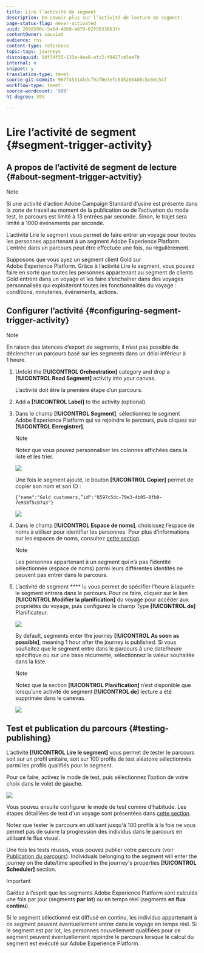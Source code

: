 ```yaml
---
title: Lire l’activité de segment
description: En savoir plus sur l’activité de lecture de segment.
page-status-flag: never-activated
uuid: 269d590c-5a6d-40b9-a879-02f5033863fc
contentOwner: sauviat
audience: rns
content-type: reference
topic-tags: journeys
discoiquuid: 5df34f55-135a-4ea8-afc2-f9427ce5ae7b
internal: n
snippet: y
translation-type: tm+mt
source-git-commit: 967f453145dcf9af0e3efc5d52854d0c5c68c54f
workflow-type: tm+mt
source-wordcount: '589'
ht-degree: 39%

---
```



# Lire l’activité de segment {#segment-trigger-activity}

## A propos de l’activité de segment de lecture {#about-segment-trigger-actvitiy}

>[!NOTE]
>
>Si une activité d’action Adobe Campaign Standard d’usine est présente dans la zone de travail au moment de la publication ou de l’activation du mode test, le parcours est limité à 13 entrées par seconde. Sinon, le trajet sera limité à 1000 événements par seconde.

L’activité Lire le segment vous permet de faire entrer un voyage pour toutes les personnes appartenant à un segment Adobe Experience Platform. L’entrée dans un parcours peut être effectuée une fois, ou régulièrement.

Supposons que vous ayez un segment client Gold sur Adobe Experience Platform. Grâce à l’activité Lire le segment, vous pouvez faire en sorte que toutes les personnes appartenant au segment de clients Gold entrent dans un voyage et les faire s’enchaîner dans des voyages personnalisés qui exploiteront toutes les fonctionnalités du voyage : conditions, minuteries, événements, actions.

## Configurer l’activité {#configuring-segment-trigger-activity}

>[!NOTE]
>
>En raison des latences d’export de segments, il n’est pas possible de déclencher un parcours basé sur les segments dans un délai inférieur à 1 heure.

1. Unfold the **[!UICONTROL Orchestration]** category and drop a **[!UICONTROL Read Segment]** activity into your canvas.

   L’activité doit être la première étape d’un parcours.

1. Add a **[!UICONTROL Label]** to the activity (optional).

1. Dans le champ **[!UICONTROL Segment]**, sélectionnez le segment Adobe Experience Platform qui va rejoindre le parcours, puis cliquez sur **[!UICONTROL Enregistrer]**.

   >[!NOTE]
   >
   >Notez que vous pouvez personnaliser les colonnes affichées dans la liste et les trier.

   ![](../assets/segment-trigger-segment-selection.png)

   Une fois le segment ajouté, le bouton **[!UICONTROL Copier]** permet de copier son nom et son ID :

   `{"name":"Gold customers,”id":"8597c5dc-70e3-4b05-8fb9-7e938f5c07a3"}`

   ![](../assets/segment-trigger-copy.png)

1. Dans le champ **[!UICONTROL Espace de noms]**, choisissez l’espace de noms à utiliser pour identifier les personnes. Pour plus d’informations sur les espaces de noms, consultez [cette section](../event/selecting-the-namespace.md).

   >[!NOTE]
   >
   >Les personnes appartenant à un segment qui n’a pas l’identité sélectionnée (espace de noms) parmi leurs différentes identités ne peuvent pas entrer dans le parcours.

1. L’activité de segment **** lu vous permet de spécifier l’heure à laquelle le segment entrera dans le parcours. Pour ce faire, cliquez sur le lien **[!UICONTROL Modifier la planification]** du voyage pour accéder aux propriétés du voyage, puis configurez le champ Type **[!UICONTROL de]** Planificateur.

   ![](../assets/segment-trigger-schedule.png)

   By default, segments enter the journey **[!UICONTROL As soon as possible]**, meaning 1 hour after the journey is published. Si vous souhaitez que le segment entre dans le parcours à une date/heure spécifique ou sur une base récurrente, sélectionnez la valeur souhaitée dans la liste.

   >[!NOTE]
   >
   >Notez que la section **[!UICONTROL Planification]** n’est disponible que lorsqu’une activité de segment **[!UICONTROL de]** lecture a été supprimée dans le canevas.

   ![](../assets/segment-trigger-properties.png)

## Test et publication du parcours {#testing-publishing}

L’activité **[!UICONTROL Lire le segment]** vous permet de tester le parcours soit sur un profil unitaire, soit sur 100 profils de test aléatoire sélectionnés parmi les profils qualifiés pour le segment.

Pour ce faire, activez le mode de test, puis sélectionnez l’option de votre choix dans le volet de gauche.

![](../assets/segment-trigger-test-modes.png)

Vous pouvez ensuite configurer le mode de test comme d’habitude. Les étapes détaillées de test d&#39;un voyage sont présentées dans [cette section](../building-journeys/testing-the-journey.md).

Notez que tester le parcours en utilisant jusqu&#39;à 100 profils à la fois ne vous permet pas de suivre la progression des individus dans le parcours en utilisant le flux visuel.

Une fois les tests réussis, vous pouvez publier votre parcours (voir [Publication du parcours](../building-journeys/publishing-the-journey.md)). Individuals belonging to the segment will enter the journey on the date/time specified in the journey&#39;s properties **[!UICONTROL Scheduler]** section.

>[!IMPORTANT]
>
>Gardez à l’esprit que les segments Adobe Experience Platform sont calculés une fois par jour (segments **par lot**) ou en temps réel (segments **en flux continu**).
>
>Si le segment sélectionné est diffusé en continu, les individus appartenant à ce segment peuvent éventuellement entrer dans le voyage en temps réel. Si le segment est par lot, les personnes nouvellement qualifiées pour ce segment peuvent éventuellement rejoindre le parcours lorsque le calcul du segment est exécuté sur Adobe Experience Platform.

